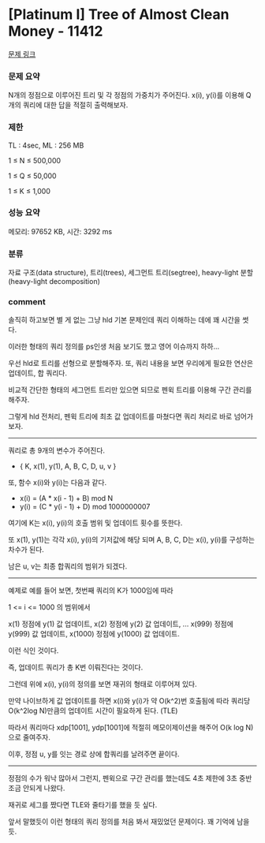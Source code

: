 # [Platinum I] Tree of Almost Clean Money - 11412

[문제 링크](https://www.acmicpc.net/problem/11412)

### 문제 요약

<p> N개의 정점으로 이루어진 트리 및 각 정점의 가중치가 주어진다. x(i), y(i)를 이용해 Q개의 쿼리에 대한 답을 적절히 출력해보자. </p>

### 제한

TL : 4sec, ML : 256 MB

1 ≤ N ≤ 500,000

1 ≤ Q ≤ 50,000

1 ≤ K ≤ 1,000

### 성능 요약

메모리: 97652 KB, 시간: 3292 ms

### 분류

자료 구조(data structure), 트리(trees), 세그먼트 트리(segtree), heavy-light 분할(heavy-light decomposition)

### comment

솔직히 하고보면 별 게 없는 그냥 hld 기본 문제인데 쿼리 이해하는 데에 꽤 시간을 썻다.

이러한 형태의 쿼리 정의를 ps인생 처음 보기도 했고 영어 이슈까지 하하...

우선 hld로 트리를 선형으로 분할해주자. 또, 쿼리 내용을 보면 우리에게 필요한 연산은 업데이트, 합 쿼리다.

비교적 간단한 형태의 세그먼트 트리만 있으면 되므로 펜윅 트리를 이용해 구간 관리를 해주자.

그렇게 hld 전처리, 펜윅 트리에 최초 값 업데이트를 마쳤다면 쿼리 처리로 바로 넘어가보자.

-----------------------------------------------------------------------------------------------------------------------------------------------------------------------

쿼리로 총 9개의 변수가 주어진다.

* { K, x(1), y(1), A, B, C, D, u, v }

또, 함수 x(i)와 y(i)는 다음과 같다.

* x(i) = (A * x(i - 1) + B) mod N
* y(i) = (C * y(i - 1) + D) mod 1000000007

여기에 K는 x(i), y(i)의 호출 범위 및 업데이트 횟수를 뜻한다.

또 x(1), y(1)는 각각 x(i), y(i)의 기저값에 해당 되며 A, B, C, D는 x(i), y(i)를 구성하는 차수가 된다.

남은 u, v는 최종 합쿼리의 범위가 되겠다.

-----------------------------------------------------------------------------------------------------------------------------------------------------------------------

예제로 예를 들어 보면, 첫번째 쿼리의 K가 1000임에 따라

1 <= i <= 1000 의 범위에서

x(1) 정점에 y(1) 값 업데이트, x(2) 정점에 y(2) 값 업데이트, ... x(999) 정점에 y(999) 값 업데이트, x(1000) 정점에 y(1000) 값 업데이트.

이런 식인 것이다.

즉, 업데이트 쿼리가 총 K번 이뤄진다는 것이다.

그런데 위에 x(i), y(i)의 정의를 보면 재귀의 형태로 이루어져 있다.

만약 나이브하게 값 업데이트를 하면 x(i)와 y(i)가 약 O(k^2)번 호출됨에 따라 쿼리당 O(k^2log N)만큼의 업데이트 시간이 필요하게 된다. (TLE)

따라서 쿼리마다 xdp[1001], ydp[1001]에 적절히 메모이제이션을 해주어 O(k log N) 으로 줄여주자.

이후, 정점 u, y를 잇는 경로 상에 합쿼리를 날려주면 끝이다.

-----------------------------------------------------------------------------------------------------------------------------------------------------------------------

정점의 수가 워낙 많아서 그런지, 펜윅으로 구간 관리를 했는데도 4초 제한에 3초 중반 조금 안되게 나왔다.

재귀로 세그를 짰다면 TLE와 줄타기를 했을 듯 싶다.

앞서 말했듯이 이런 형태의 쿼리 정의를 처음 봐서 재밌었던 문제이다. 꽤 기억에 남을 듯.
